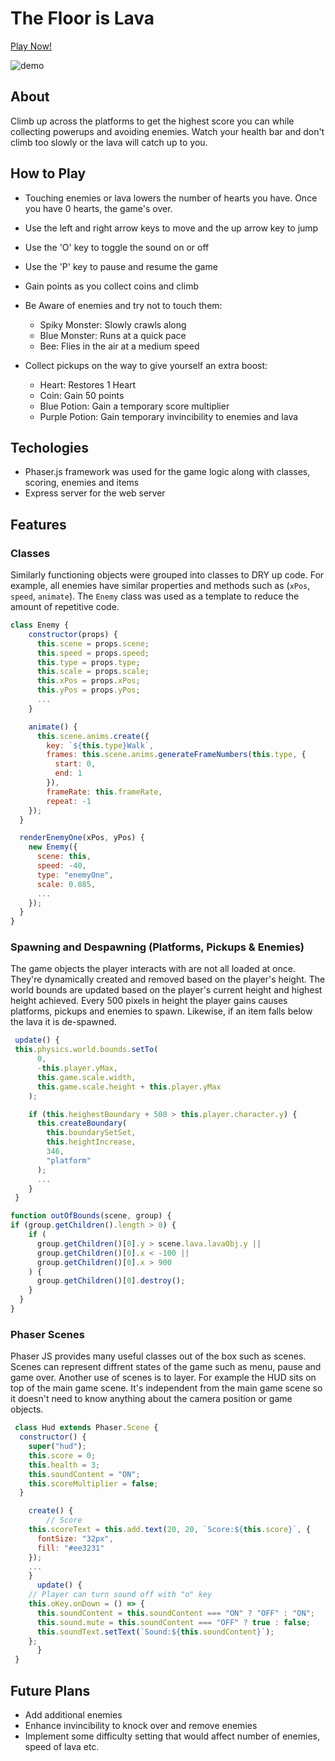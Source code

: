 # The Floor is Lava

[Play Now!](https://immense-citadel-20809.herokuapp.com/)

![demo](/src/assets/gifs/demo.gif)

## About

Climb up across the platforms to get the highest score you can while collecting powerups and avoiding enemies. Watch your health bar
and don't climb too slowly or the lava will catch up to you.

## How to Play

- Touching enemies or lava lowers the number of hearts you have. Once you have 0 hearts, the game's over.
- Use the left and right arrow keys to move and the up arrow key to jump
- Use the 'O' key to toggle the sound on or off
- Use the 'P' key to pause and resume the game
- Gain points as you collect coins and climb

- Be Aware of enemies and try not to touch them:

  - Spiky Monster: Slowly crawls along
  - Blue Monster: Runs at a quick pace
  - Bee: Flies in the air at a medium speed

- Collect pickups on the way to give yourself an extra boost:
  - Heart: Restores 1 Heart
  - Coin: Gain 50 points
  - Blue Potion: Gain a temporary score multiplier
  - Purple Potion: Gain temporary invincibility to enemies and lava

## Techologies

- Phaser.js framework was used for the game logic along with classes, scoring, enemies and items
- Express server for the web server

## Features

### Classes

Similarly functioning objects were grouped into classes to DRY up code. For example, all enemies have similar properties and methods such as (`xPos`, `speed`, `animate`). The `Enemy` class was used as a template to reduce the amount of repetitive code.

```javascript
class Enemy {
    constructor(props) {
      this.scene = props.scene;
      this.speed = props.speed;
      this.type = props.type;
      this.scale = props.scale;
      this.xPos = props.xPos;
      this.yPos = props.yPos;
      ...
    }

    animate() {
      this.scene.anims.create({
        key: `${this.type}Walk`,
        frames: this.scene.anims.generateFrameNumbers(this.type, {
          start: 0,
          end: 1
        }),
        frameRate: this.frameRate,
        repeat: -1
    });
  }

  renderEnemyOne(xPos, yPos) {
    new Enemy({
      scene: this,
      speed: -40,
      type: "enemyOne",
      scale: 0.085,
      ...
    });
  }
}
```

### Spawning and Despawning (Platforms, Pickups & Enemies)

The game objects the player interacts with are not all loaded at once. They're dynamically created and removed based on the player's height. The world bounds are updated based on the player's current height and highest height achieved. Every 500 pixels in height the player gains causes platforms, pickups and enemies to spawn. Likewise, if an item falls below the lava it is de-spawned.

```javascript
 update() {
 this.physics.world.bounds.setTo(
      0,
      -this.player.yMax,
      this.game.scale.width,
      this.game.scale.height + this.player.yMax
    );

    if (this.heighestBoundary + 500 > this.player.character.y) {
      this.createBoundary(
        this.boundarySetSet,
        this.heightIncrease,
        346,
        "platform"
      );
      ...
    }
 }

function outOfBounds(scene, group) {
if (group.getChildren().length > 0) {
    if (
      group.getChildren()[0].y > scene.lava.lavaObj.y ||
      group.getChildren()[0].x < -100 ||
      group.getChildren()[0].x > 900
    ) {
      group.getChildren()[0].destroy();
    }
  }
}
```

### Phaser Scenes

Phaser JS provides many useful classes out of the box such as scenes. Scenes can represent diffrent states of the game such as menu, pause and game over. Another use of scenes is to layer. For example the HUD sits on top of the main game scene. It's independent from the main game scene so it doesn't need to know anything about the camera position or game objects.

```javascript
 class Hud extends Phaser.Scene {
  constructor() {
    super("hud");
    this.score = 0;
    this.health = 3;
    this.soundContent = "ON";
    this.scoreMultiplier = false;
  }

    create() {
        // Score
    this.scoreText = this.add.text(20, 20, `Score:${this.score}`, {
      fontSize: "32px",
      fill: "#ee3231"
    });
    ...
    }
      update() {
    // Player can turn sound off with "o" key
    this.oKey.onDown = () => {
      this.soundContent = this.soundContent === "ON" ? "OFF" : "ON";
      this.sound.mute = this.soundContent === "OFF" ? true : false;
      this.soundText.setText(`Sound:${this.soundContent}`);
    };
      }
 }

```

## Future Plans

- Add additional enemies
- Enhance invincibility to knock over and remove enemies
- Implement some difficulty setting that would affect number of enemies, speed of lava etc.
